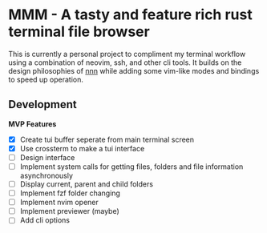 # MMM - A tasty and feature rich rust terminal file browser

This is currently a personal project to compliment my terminal workflow using a combination of neovim, ssh, and other cli tools. It builds on the design philosophies of [nnn](https://github.com/jarun/nnn) while adding some vim-like modes and bindings to speed up operation.

## Development

**MVP Features**

- [x] Create tui buffer seperate from main terminal screen
- [x] Use crossterm to make a tui interface
- [ ] Design interface
- [ ] Implement system calls for getting files, folders and file information asynchronously
- [ ] Display current, parent and child folders
- [ ] Implement fzf folder changing
- [ ] Implement nvim opener
- [ ] Implement previewer (maybe)
- [ ] Add cli options
